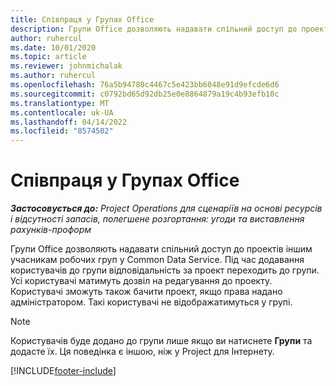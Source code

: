```yaml
---
title: Співпраця у Групах Office
description: Групи Office дозволяють надавати спільний доступ до проектів іншим учасникам робочих груп в межах Common Data Service.
author: ruhercul
ms.date: 10/01/2020
ms.topic: article
ms.reviewer: johnmichalak
ms.author: ruhercul
ms.openlocfilehash: 76a5b94780c4467c5e423bb6048e91d9efcde6d6
ms.sourcegitcommit: c0792bd65d92db25e0e8864879a19c4b93efb10c
ms.translationtype: MT
ms.contentlocale: uk-UA
ms.lasthandoff: 04/14/2022
ms.locfileid: "8574502"
---
```

# <a name="collaboration-with-office-groups"></a>Співпраця у Групах Office

_**Застосовується до:** Project Operations для сценаріїв на основі ресурсів і відсутності запасів, полегшене розгортання: угоди та виставлення рахунків-проформ_



Групи Office дозволяють надавати спільний доступ до проектів іншим учасникам робочих груп у Common Data Service. Під час додавання користувачів до групи відповідальність за проект переходить до групи. Усі користувачі матимуть дозвіл на редагування до проекту. Користувачі зможуть також бачити проект, якщо права надано адміністратором. Такі користувачі не відображатимуться у групі.

> [!NOTE] 
> Користувачів буде додано до групи лише якщо ви натиснете **Групи** та додасте їх. Ця поведінка є іншою, ніж у Project для Інтернету. 



[!INCLUDE[footer-include](../includes/footer-banner.md)]